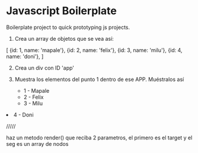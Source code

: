 # Javascript Boilerplate

Boilerplate project to quick prototyping js projects.

1.  Crea un array de objetos que se vea así:

[
{id: 1, name: 'mapale'},
{id: 2, name: 'felix'},
{id: 3, name: 'milu'},
{id: 4, name: 'doni'},
]

2.  Crea un div con ID 'app'

3.  Muestra los elementos del punto 1 dentro de ese APP. Muéstralos así
    <ul>
    <li>1 - Mapale</li>
    <li>2 - Felix</li>
      <li>3 - Milu</li>
  <li>4 - Doni</li>
</ul>

/////

haz un metodo render() que reciba 2 parametros, el primero es el target y el seg es un array de nodos
